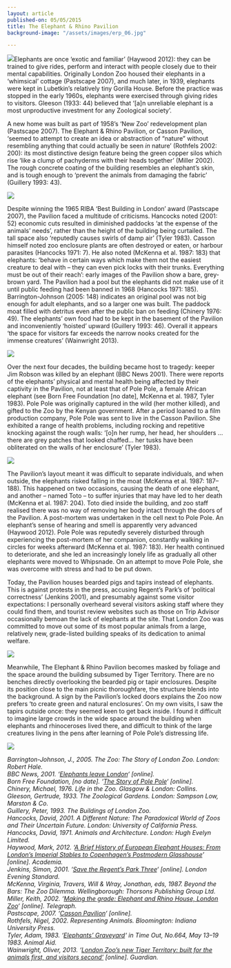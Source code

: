 ```yaml
---
layout: article
published-on: 05/05/2015
title: The Elephant & Rhino Pavilion
background-image: "/assets/images/erp_06.jpg"

---
```

![](/assets/images/erp_01.jpg)Elephants are once ‘exotic and familiar’ (Haywood 2012): they can be trained to give rides, perform and interact with people closely due to their mental capabilities. Originally London Zoo housed their elephants in a ‘whimsical’ cottage (Pastscape 2007), and much later, in 1939, elephants were kept in Lubetkin’s relatively tiny Gorilla House. Before the practice was stopped in the early 1960s, elephants were exercised through giving rides to visitors. Gleeson (1933: 44) believed that ‘\[a\]n unreliable elephant is a most unproductive investment for any Zoological society’.

A new home was built as part of 1958’s ‘New Zoo’ redevelopment plan (Pastscape 2007). The Elephant & Rhino Pavilion, or Casson Pavilion, ‘seemed to attempt to create an idea or abstraction of “nature” without resembling anything that could actually be seen _in_ nature’ (Rothfels 2002: 200): its most distinctive design feature being the green copper silos which rise ‘like a clump of pachyderms with their heads together’ (Miller 2002). The rough concrete coating of the building resembles an elephant’s skin, and is tough enough to ‘prevent the animals from damaging the fabric’ (Guillery 1993: 43).

![](/assets/images/erp_02.jpg)

Despite winning the 1965 RIBA ‘Best Building in London’ award (Pastscape 2007), the Pavilion faced a multitude of criticisms. Hancocks noted (2001: 52) economic cuts resulted in diminished paddocks ‘at the expense of the animals’ needs’, rather than the height of the building being curtailed. The tall space also ‘reputedly causes swirls of damp air’ (Tyler 1983). Casson himself noted zoo enclosure plants are often destroyed or eaten, or harbour parasites (Hancocks 1971: 7). He also noted (McKenna et al. 1987: 183) that elephants: ‘behave in certain ways which make them not the easiest creature to deal with – they can even pick locks with their trunks. Everything must be out of their reach’: early images of the Pavilion show a bare, grey-brown yard. The Pavilion had a pool but the elephants did not make use of it until public feeding had been banned in 1968 (Hancocks 1971: 185). Barrington-Johnson (2005: 148) indicates an original pool was not big enough for adult elephants, and so a larger one was built. The paddock moat filled with detritus even after the public ban on feeding (Chinery 1976: 49). The elephants’ own food had to be kept in the basement of the Pavilion and inconveniently ‘hoisted’ upward (Guillery 1993: 46). Overall it appears ‘the space for visitors far exceeds the narrow nooks created for the immense creatures’ (Wainwright 2013).

![](/assets/images/erp_03.jpg)

Over the next four decades, the building became host to tragedy: keeper Jim Robson was killed by an elephant (BBC News 2001). There were reports of the elephants’ physical and mental health being affected by their captivity in the Pavilion, not at least that of Pole Pole, a female African elephant (see Born Free Foundation \[no date\], McKenna et al. 1987, Tyler 1983). Pole Pole was originally captured in the wild (her mother killed), and gifted to the Zoo by the Kenyan government. After a period loaned to a film production company, Pole Pole was sent to live in the Casson Pavilion. She exhibited a range of health problems, including rocking and repetitive knocking against the rough walls: ‘\[o\]n her rump, her head, her shoulders … there are grey patches that looked chaffed… her tusks have been obliterated on the walls of her enclosure’ (Tyler 1983).

![](/assets/images/erp_04.jpg)

The Pavilion’s layout meant it was difficult to separate individuals, and when outside, the elephants risked falling in the moat (McKenna et al. 1987: 187–188). This happened on two occasions, causing the death of one elephant, and another – named Toto – to suffer injuries that may have led to her death (McKenna et al. 1987: 204). Toto died inside the building, and zoo staff realised there was no way of removing her body intact through the doors of the Pavilion. A post-mortem was undertaken in the cell next to Pole Pole. An elephant’s sense of hearing and smell is apparently very advanced (Haywood 2012). Pole Pole was reputedly severely disturbed through experiencing the post-mortem of her companion, constantly walking in circles for weeks afterward (McKenna et al. 1987: 183). Her health continued to deteriorate, and she led an increasingly lonely life as gradually all other elephants were moved to Whipsnade. On an attempt to move Pole Pole, she was overcome with stress and had to be put down.

Today, the Pavilion houses bearded pigs and tapirs instead of elephants. This is against protests in the press, accusing Regent’s Park’s of ‘political correctness’ (Jenkins 2001), and presumably against some visitor expectations: I personally overheard several visitors asking staff where they could find them, and tourist review websites such as those on Trip Advisor occasionally bemoan the lack of elephants at the site. That London Zoo was committed to move out some of its most popular animals from a large, relatively new, grade-listed building speaks of its dedication to animal welfare.

![](/assets/images/erp_05.jpg)

Meanwhile, The Elephant & Rhino Pavilion becomes masked by foliage and the space around the building subsumed by Tiger Territory. There are no benches directly overlooking the bearded pig or tapir enclosures. Despite its position close to the main picnic thoroughfare, the structure blends into the background. A sign by the Pavilion’s locked doors explains the Zoo now prefers ‘to create green and natural enclosures’. On my own visits, I saw the tapirs outside once: they seemed keen to get back inside. I found it difficult to imagine large crowds in the wide space around the building when elephants and rhinoceroses lived there, and difficult to think of the large creatures living in the pens after learning of Pole Pole’s distressing life.

![](/assets/images/erp_06.jpg)

_Barrington-Johnson, J., 2005. The Zoo: The Story of London Zoo. London: Robert Hale.  
 BBC News, 2001. ‘_[_Elephants leave London_](http://news.bbc.co.uk/1/hi/england/1631128.stm)_‘ \[online\].  
 Born Free Foundation, \[no date\]. ‘_[_The Story of Pole Pole_](http://www.bornfree.org.uk/about-us/history/pole-pole-story/)_‘ \[online\].  
 Chinery, Michael, 1976. Life in the Zoo. Glasgow & London: Collins.  
 Gleeson, Gertrude, 1933. The Zoological Gardens. London: Sampson Low, Marston & Co.  
 Guillery, Peter, 1993. The Buildings of London Zoo.  
 Hancocks, David, 2001. A Different Nature: The Paradoxical World of Zoos and Their Uncertain Future. London: University of California Press.  
 Hancocks, David, 1971. Animals and Architecture. London: Hugh Evelyn Limited.  
 Haywood, Mark, 2012. ‘_[_A Brief History of European Elephant Houses: From London’s Imperial Stables to Copenhagen’s Postmodern Glasshouse_](https://www.academia.edu/1384194/A_Brief_History_of_European_Elephant_Houses_from_Londons_Imperial_Stables_to_Copenhagens_Post-modern_Glasshouse)_’ \[online\]. Academia.  
 Jenkins, Simon, 2001. ‘_[_Save the Regent’s Park Three_](http://www.standard.co.uk/news/save-the-regents-park-three-%206300888.html)_‘ \[online\]. London Evening Standard.  
 McKenna, Virginia, Travers, Will & Wray, Jonathan, eds, 1987. Beyond the Bars: The Zoo Dilemma. Wellingborough: Thorsons Publishing Group Ltd.  
 Miller, Keith, 2002. ‘_[_Making the grade: Elephant and Rhino House, London Zoo_](http://www.telegraph.co.uk/property/3308706/Making-the-grade-Elephant-and-Rhino-House-London-Zoo.html)_‘ \[online\]. Telegraph.  
 Pastscape, 2007. ‘_[_Casson Pavilion_](http://www.pastscape.org.uk/hob.aspx?hob_id=619100)_‘ \[online\].  
 Rothfels, Nigel, 2002. Representing Animals. Bloomington: Indiana University Press.  
 Tyler, Adam, 1983. ‘_[_Elephants’ Graveyard_](http://www.animalaid.org.uk/images/aablog/polepole.pdf)_‘ in Time Out, No.664, May 13–19 1983. Animal Aid.  
 Wainwright, Oliver, 2013. ‘_[_London Zoo’s new Tiger Territory: built for the animals first, and visitors second’_](http://www.theguardian.com/artanddesign/architecture-design-blog/2013/mar/20/london-zoo-new-tiger-territory) _\[online\]. Guardian._